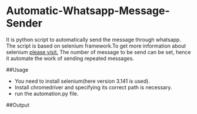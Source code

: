 # Automatic-Whatsapp-Message-Sender
It is python script to automatically send the message through whatsapp.
The script is based on selenium framework.To get more information about selenium [please visit.](https://selenium-python.readthedocs.io/)
The number of message to be send can be set, hence it automate the work of sending repeated messages.


##Usage
* You need to install selenium(here version 3.141 is used).
* Install chromedriver and specifying its correct path is necessary.
* run the automation.py file.

##Output

